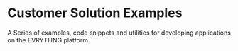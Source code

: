 # Customer Solution Examples

A Series of examples, code snippets and utilities for developing applications on
the EVRYTHNG platform.
